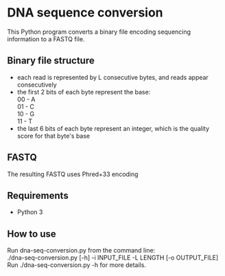 # DNA sequence conversion

This Python program converts a binary file encoding sequencing information to a FASTQ file.

## Binary file structure
- each read is represented by L consecutive bytes, and reads appear consecutively
- the first 2 bits of each byte represent the base:  
  00 - A  
  01 - C  
  10 - G  
  11 - T
- the last 6 bits of each byte represent an integer, which is the quality score for that byte's base

## FASTQ
The resulting FASTQ uses Phred+33 encoding

## Requirements
- Python 3

## How to use
Run dna-seq-conversion.py from the command line:  
./dna-seq-conversion.py [-h] -i INPUT_FILE -L LENGTH [-o OUTPUT_FILE]  
Run ./dna-seq-conversion.py -h for more details.
